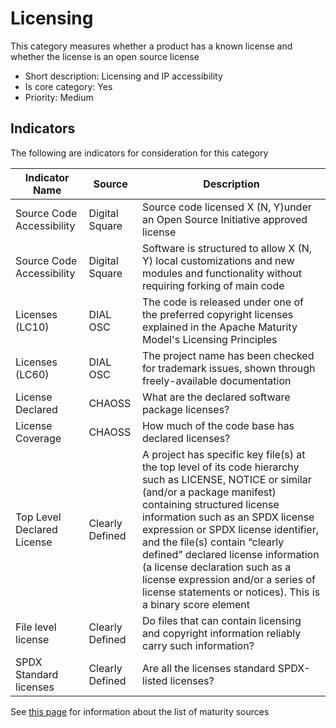 # Licensing

This category measures whether a product has a known license and whether the license is
an open source license

* Short description: Licensing and IP accessibility
* Is core category: Yes
* Priority: Medium


## Indicators

The following are indicators for consideration for this category

| Indicator Name | Source | Description | 
| --- | --- | --- |
| Source Code Accessibility | Digital Square | Source code licensed X (N, Y)under an Open Source Initiative approved license |
| Source Code Accessibility | Digital Square | Software is structured to allow X (N, Y) local customizations and new modules and functionality without requiring forking of main code |
| Licenses (LC10) | DIAL OSC | The code is released under one of the preferred copyright licenses explained in the Apache Maturity Model's Licensing Principles |
| Licenses (LC60) | DIAL OSC | The project name has been checked for trademark issues, shown through freely-available documentation |
| License Declared | CHAOSS | What are the declared software package licenses? |
| License Coverage | CHAOSS | How much of the code base has declared licenses? |
| Top Level Declared License | Clearly Defined | A project has specific key file(s) at the top level of its code hierarchy such as LICENSE, NOTICE or similar (and/or a package manifest) containing structured license information such as an SPDX license expression or SPDX license identifier, and the file(s) contain “clearly defined” declared license information (a license declaration such as a license expression and/or a series of license statements or notices). This is a binary score element |
| File level license | Clearly Defined | Do files that can contain licensing and copyright information reliably carry such information? |
| SPDX Standard licenses | Clearly Defined | Are all the licenses standard SPDX-listed licenses? |


See [this page](sources.md) for information about the list of maturity sources